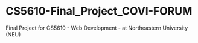 # CS5610-Final_Project_COVI-FORUM
Final Project for CS5610 - Web Development - at Northeastern University (NEU)
